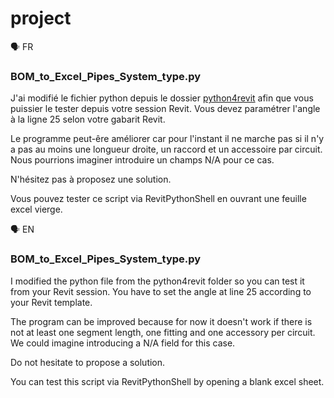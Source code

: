 # project

🗣️ FR

### BOM_to_Excel_Pipes_System_type.py

J'ai modifié le fichier python depuis le dossier [python4revit](https://github.com/os4bim/python4revit) afin que vous puissier le tester depuis votre session Revit.
Vous devez paramétrer l'angle à la ligne 25 selon votre gabarit Revit.

Le programme peut-êre améliorer car pour l'instant il ne marche pas si il n'y a pas au moins une longueur droite, un raccord et un accessoire par circuit. Nous pourrions imaginer introduire un champs N/A pour ce cas.

N'hésitez pas à proposez une solution.

Vous pouvez tester ce script via RevitPythonShell en ouvrant une feuille excel vierge.

🗣️ EN

### BOM_to_Excel_Pipes_System_type.py

I modified the python file from the python4revit folder so you can test it from your Revit session.
You have to set the angle at line 25 according to your Revit template.

The program can be improved because for now it doesn't work if there is not at least one segment length, one fitting and one accessory per circuit. We could imagine introducing a N/A field for this case.

Do not hesitate to propose a solution.

You can test this script via RevitPythonShell by opening a blank excel sheet.
